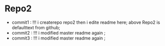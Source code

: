 # Repo2
* commit1 : !!! i createrepo repo2 then i edite readme here; above Repo2 is defaulttext from github;
* commit2 : !!! i modified master readme again ;
* commit3 : !!! i modified master readme again ;
